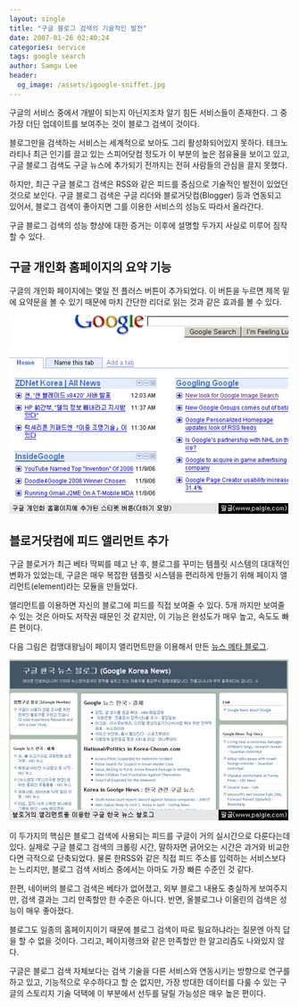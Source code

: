 ```yaml
---
layout: single
title: "구글 블로그 검색의 기술적인 발전"
date: 2007-01-26 02:40:24
categories: service
tags: google search
author: Samgu Lee
header:
  og_image: /assets/igoogle-sniffet.jpg
---
```


구글의 서비스 중에서 개발이 되는지 아닌지조차 알기 힘든 서비스들이 존재한다. 그 중 가장 더딘 업데이트를 보여주는 것이 블로그 검색이 것이다.

블로그만을 검색하는 서비스는 세계적으로 보아도 그리 활성화되어있지 못하다. 테크노라티나 최근 인기를 끌고 있는 스피어닷컴 정도가 이 부분의 높은 점유율을 보이고 있고, 구글 블로그 검색도 구글 뉴스에 추가되기 전까지는 전혀 사람들의 관심을 끌지 못했다.

하지만, 최근 구글 블로그 검색은 RSS와 같은 피드를 중심으로 기술적인 발전이 있었던 것으로 보인다. 구글 블로그 검색은 구글 리더와 블로거닷컴(Blogger) 등과 연동되고 있어서, 블로그 검색이 좋아지면 그를 이용한 서비스의 성능도 따라서 올라간다.

구글 블로그 검색의 성능 향상에 대한 증거는 이후에 설명할 두가지 사실로 미루어 짐작할 수 있다.

## 구글 개인화 홈페이지의 요약 기능

구글의 개인화 페이지에는 몇일 전 플러스 버튼이 추가되었다. 이 버튼을 누르면 제목 밑에 요약문을 볼 수 있기 때문에 마치 간단한 리더로 읽는 것과 같은 효과를 볼 수 있다.

![아이구글에 추가된 스니펫 버튼](/assets/igoogle-sniffet.jpg)

## 블로거닷컴에 피드 앨리먼트 추가

구글 블로거가 최근 베타 딱찌를 떼고 난 후, 블로그를 꾸미는 템플릿 시스템의 대대적인 변화가 있었는데, 구글은 매우 복잡한 템플릿 시스템을 편리하게 만들기 위해 페이지 앨리먼트(element)라는 모듈을 만들었다.

앨리먼트를 이용하면 자신의 블로그에 피드를 직접 보여줄 수 있다. 5개 까지만 보여줄 수 있는 것은 아마도 저작권 때문인 것 같지만, 이 기능은 완성도가 매우 높고, 속도도 빠른 편이다.

다음 그림은 컴맹대왕님이 페이지 앨리먼트만을 이용해서 만든 [뉴스 메타 블로그](http://googlekoreanews.blogspot.com/).

![컴맹대왕의 구글 뉴스 블로그](/assets/news-blog-using-bloggers-element.jpg)

이 두가지의 핵심은 블로그 검색에 사용되는 피드를 구글이 거의 실시간으로 다룬다는데 있다. 실제로 구글 블로그 검색의 크롤링 시간, 말하자면 긁어오는 시간은 과거와 비교한다면 극적으로 단축되었다. 물론 한RSS와 같은 직접 피드 주소를 입력하는 서비스보다는 느리지만, 블로그 검색 서비스 중에서는 아마도 가장 빠른 수준인 것 같다.

한편, 네이버의 블로그 검색은 베타가 없어졌고, 외부 블로그 내용도 충실하게 보여주지만, 검색 결과는 그리 만족할만 한 수준은 아니다. 반면, 올블로그나 이올린의 검색은 성능이 매우 좋아졌다.

블로그도 일종의 홈페이지이기 때문에 블로그 검색이 따로 필요하냐라는 질문엔 아직 답을 할 수 없을 것이다. 그리고, 페이지랭크와 같은 만족할만 한 알고리즘도 나와있지 않다.

구글은 블로그 검색 자체보다는 검색 기술을 다른 서비스와 연동시키는 방향으로 연구를 하고 있고, 기능적으로 우수하다고 할 순 없지만, 가장 방대한 데이터를 다룰 수 있는 구글의 스토리지 기술 덕택에 이 부분에서 선두를 달릴 가능성은 매우 높은 편이다.
